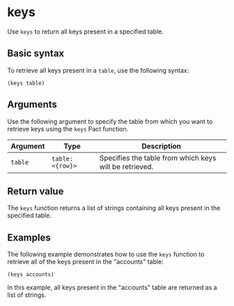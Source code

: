 # keys

Use `keys` to return all keys present in a specified table.

## Basic syntax

To retrieve all keys present in a `table`, use the following syntax:

```pact
(keys table)
```

## Arguments

Use the following argument to specify the table from which you want to retrieve keys using the `keys` Pact function.

| Argument | Type | Description |
| --- | --- | --- |
| `table` | `table: <{row}>`| Specifies the table from which keys will be retrieved. |

## Return value

The `keys` function returns a list of strings containing all keys present in the specified table.

## Examples

The following example demonstrates how to use the `keys` function to retrieve all of the keys present in the "accounts" table:

```pact
(keys accounts)
```

In this example, all keys present in the "accounts" table are returned as a list of strings.
